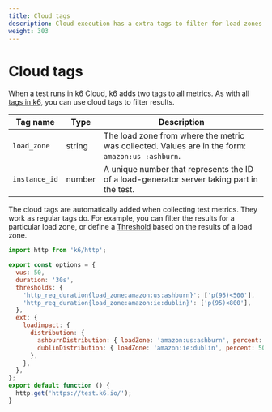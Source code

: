 ```yaml
---
title: Cloud tags
description: Cloud execution has a extra tags to filter for load zones and instance ids
weight: 303
---
```


# Cloud tags

When a test runs in k6 Cloud, k6 adds two tags to all metrics.
As with all [tags in k6](https://k6.io/docs/using-k6/tags-and-groups), you can use cloud tags to filter results.

| Tag name      | Type   | Description                                                                                          |
| ------------- | ------ | ---------------------------------------------------------------------------------------------------- |
| `load_zone`   | string | The load zone from where the metric was collected. Values are in the form: `amazon:us :ashburn`. |
| `instance_id` | number | A unique number that represents the ID of a load-generator server taking part in the test.              |

The cloud tags are automatically added when collecting test metrics.
They work as regular tags do.
For example, you can filter the results for a particular load zone,
or define a [Threshold](https://k6.io/docs/using-k6/thresholds#thresholds-on-sub-metrics-tagged-metrics) based on the results of a load zone.

```javascript
import http from 'k6/http';

export const options = {
  vus: 50,
  duration: '30s',
  thresholds: {
    'http_req_duration{load_zone:amazon:us:ashburn}': ['p(95)<500'],
    'http_req_duration{load_zone:amazon:ie:dublin}': ['p(95)<800'],
  },
  ext: {
    loadimpact: {
      distribution: {
        ashburnDistribution: { loadZone: 'amazon:us:ashburn', percent: 50 },
        dublinDistribution: { loadZone: 'amazon:ie:dublin', percent: 50 },
      },
    },
  },
};
export default function () {
  http.get('https://test.k6.io/');
}
```

